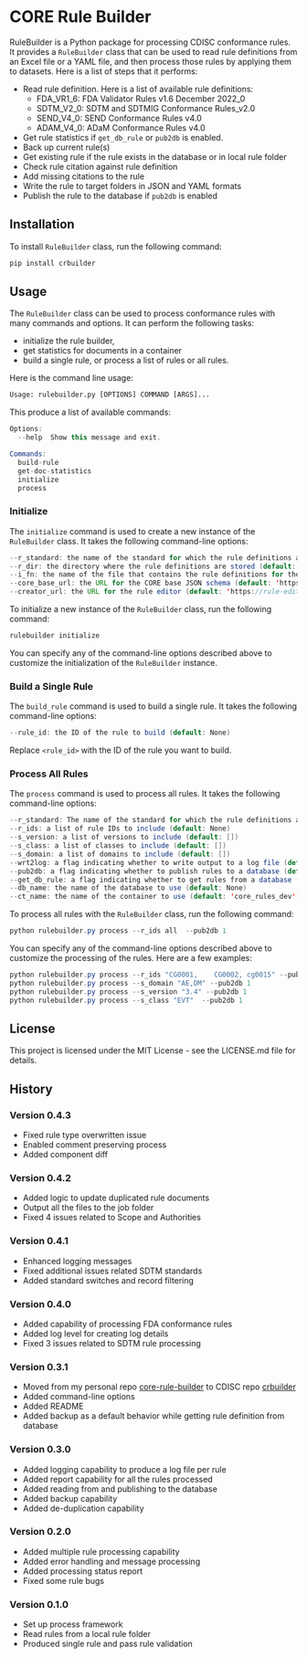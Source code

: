 
# CORE Rule Builder

RuleBuilder is a Python package for processing CDISC conformance rules. It 
provides a `RuleBuilder` class that can be used to read rule definitions from 
an Excel file or a YAML file, and then process those rules by applying them to 
datasets. Here is a list of steps that it performs:

* Read rule definition. Here is a list of available rule definitions:
  * FDA_VR1_6: FDA Validator Rules v1.6 December 2022_0
  * SDTM_V2_0: SDTM and SDTMIG Conformance Rules_v2.0
  * SEND_V4_0: SEND Conformance Rules v4.0
  * ADAM_V4_0: ADaM Conformance Rules v4.0
* Get rule statistics if `get_db_rule` or `pub2db` is enabled.
* Back up current rule(s) 
* Get existing rule if the rule exists in the database or in local rule folder
* Check rule citation against rule definition 
* Add missing citations to the rule
* Write the rule to target folders in JSON and YAML formats
* Publish the rule to the database if `pub2db` is enabled

## Installation

To install `RuleBuilder` class, run the following command:

```python
pip install crbuilder
```

## Usage

The `RuleBuilder` class can be used to process conformance rules with many commands and options. 
It can perform the following tasks: 

* initialize the rule builder, 
* get statistics for documents in a container
* build a single rule, or process a list of rules or all rules.

Here is the command line usage:

```python
Usage: rulebuilder.py [OPTIONS] COMMAND [ARGS]...
```

This produce a list of available commands:

```java
Options:
  --help  Show this message and exit.

Commands:
  build-rule
  get-doc-statistics
  initialize
  process
```

### Initialize

The `initialize` command is used to create a new instance of the `RuleBuilder` 
class. It takes the following command-line options:

```java
--r_standard: the name of the standard for which the rule definitions are being processed (default: 'SDTM_V2_0')
--r_dir: the directory where the rule definitions are stored (default: None)
--i_fn: the name of the file that contains the rule definitions for the specified standard (default: 'SDTM_and_SDTMIG_Conformance_Rules_v2.0.yaml')
--core_base_url: the URL for the CORE base JSON schema (default: 'https://raw.githubusercontent.com/cdisc-org/conformance-rules-editor/main/public/schema/CORE-base.json')
--creator_url: the URL for the rule editor (default: 'https://rule-editor.cdisc.org/.auth/me')
```

To initialize a new instance of the `RuleBuilder` class, run the following command:

```java 
rulebuilder initialize
```


You can specify any of the command-line options described above to customize the 
initialization of the `RuleBuilder` instance.

### Build a Single Rule

The `build_rule` command is used to build a single rule. It takes the following 
command-line options:

```java
--rule_id: the ID of the rule to build (default: None)
```

Replace `<rule_id>` with the ID of the rule you want to build.

### Process All Rules

The `process` command is used to process all rules. It takes the following 
command-line options:

```java
--r_standard: The name of the standard for which the rule definitions are being processed (default='SDTM_V2_0')
--r_ids: a list of rule IDs to include (default: None)
--s_version: a list of versions to include (default: [])
--s_class: a list of classes to include (default: [])
--s_domain: a list of domains to include (default: [])
--wrt2log: a flag indicating whether to write output to a log file (default: 1)
--pub2db: a flag indicating whether to publish rules to a database (default: 0)
--get_db_rule: a flag indicating whether to get rules from a database (default: 1)
--db_name: the name of the database to use (default: None)
--ct_name: the name of the container to use (default: 'core_rules_dev')
```

To process all rules with the `RuleBuilder` class, run the following command:

```java
python rulebuilder.py process --r_ids all  --pub2db 1
```

You can specify any of the command-line options described above to customize the 
processing of the rules. Here are a few examples:

``` java
python rulebuilder.py process --r_ids "CG0001,    CG0002, cg0015" --pub2db 1
python rulebuilder.py process --s_domain "AE,DM" --pub2db 1
python rulebuilder.py process --s_version "3.4" --pub2db 1
python rulebuilder.py process --s_class "EVT"  --pub2db 1
```

## License

This project is licensed under the MIT License - see the LICENSE.md file for details.

## History


### Version 0.4.3

* Fixed rule type overwritten issue
* Enabled comment preserving process
* Added component diff

### Version 0.4.2

* Added logic to update duplicated rule documents
* Output all the files to the job folder
* Fixed 4 issues related to Scope and Authorities

### Version 0.4.1

* Enhanced logging messages
* Fixed additional issues related SDTM standards
* Added standard switches and record filtering

### Version 0.4.0

* Added capability of processing FDA conformance rules
* Added log level for creating log details
* Fixed 3 issues related to SDTM rule processing

### Version 0.3.1

* Moved from my personal repo [core-rule-builder](https://github.com/htu/core-rule-builder) to CDISC repo [crbuilder](https://github.com/cdisc-org/crbuilder)
* Added command-line options
* Added README
* Added backup as a default behavior while getting rule definition from database

### Version 0.3.0

* Added logging capability to produce a log file per rule
* Added report capability for all the rules processed
* Added reading from and publishing to the database
* Added backup capability
* Added de-duplication capability

### Version 0.2.0

* Added multiple rule processing capability
* Added error handling and message processing
* Added processing status report
* Fixed some rule bugs  

### Version 0.1.0

* Set up process framework
* Read rules from a local rule folder
* Produced single rule and pass rule validation
